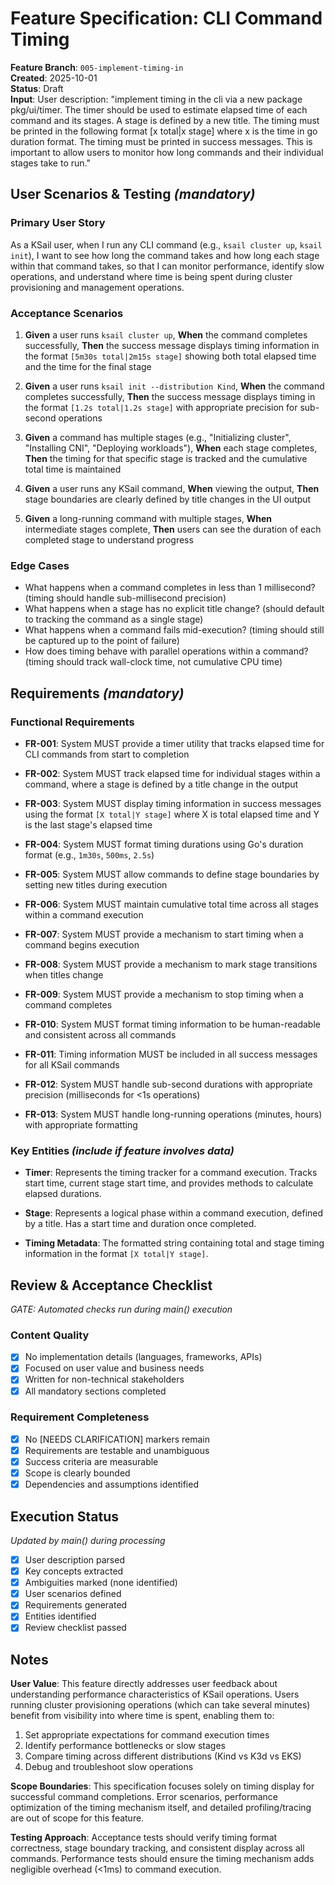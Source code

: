 # Feature Specification: CLI Command Timing

**Feature Branch**: `005-implement-timing-in`  
**Created**: 2025-10-01  
**Status**: Draft  
**Input**: User description: "implement timing in the cli via a new package pkg/ui/timer. The timer should be used to estimate elapsed time of each command and its stages. A stage is defined by a new title. The timing must be printed in the following format [x total|x stage] where x is the time in go duration format. The timing must be printed in success messages. This is important to allow users to monitor how long commands and their individual stages take to run."

## User Scenarios & Testing *(mandatory)*

### Primary User Story

As a KSail user, when I run any CLI command (e.g., `ksail cluster up`, `ksail init`), I want to see how long the command takes and how long each stage within that command takes, so that I can monitor performance, identify slow operations, and understand where time is being spent during cluster provisioning and management operations.

### Acceptance Scenarios

1. **Given** a user runs `ksail cluster up`, **When** the command completes successfully, **Then** the success message displays timing information in the format `[5m30s total|2m15s stage]` showing both total elapsed time and the time for the final stage

2. **Given** a user runs `ksail init --distribution Kind`, **When** the command completes successfully, **Then** the success message displays timing in the format `[1.2s total|1.2s stage]` with appropriate precision for sub-second operations

3. **Given** a command has multiple stages (e.g., "Initializing cluster", "Installing CNI", "Deploying workloads"), **When** each stage completes, **Then** the timing for that specific stage is tracked and the cumulative total time is maintained

4. **Given** a user runs any KSail command, **When** viewing the output, **Then** stage boundaries are clearly defined by title changes in the UI output

5. **Given** a long-running command with multiple stages, **When** intermediate stages complete, **Then** users can see the duration of each completed stage to understand progress

### Edge Cases

- What happens when a command completes in less than 1 millisecond? (timing should handle sub-millisecond precision)
- What happens when a stage has no explicit title change? (should default to tracking the command as a single stage)
- What happens when a command fails mid-execution? (timing should still be captured up to the point of failure)
- How does timing behave with parallel operations within a command? (timing should track wall-clock time, not cumulative CPU time)

## Requirements *(mandatory)*

### Functional Requirements

- **FR-001**: System MUST provide a timer utility that tracks elapsed time for CLI commands from start to completion

- **FR-002**: System MUST track elapsed time for individual stages within a command, where a stage is defined by a title change in the output

- **FR-003**: System MUST display timing information in success messages using the format `[X total|Y stage]` where X is total elapsed time and Y is the last stage's elapsed time

- **FR-004**: System MUST format timing durations using Go's duration format (e.g., `1m30s`, `500ms`, `2.5s`)

- **FR-005**: System MUST allow commands to define stage boundaries by setting new titles during execution

- **FR-006**: System MUST maintain cumulative total time across all stages within a command execution

- **FR-007**: System MUST provide a mechanism to start timing when a command begins execution

- **FR-008**: System MUST provide a mechanism to mark stage transitions when titles change

- **FR-009**: System MUST provide a mechanism to stop timing when a command completes

- **FR-010**: System MUST format timing information to be human-readable and consistent across all commands

- **FR-011**: Timing information MUST be included in all success messages for all KSail commands

- **FR-012**: System MUST handle sub-second durations with appropriate precision (milliseconds for <1s operations)

- **FR-013**: System MUST handle long-running operations (minutes, hours) with appropriate formatting

### Key Entities *(include if feature involves data)*

- **Timer**: Represents the timing tracker for a command execution. Tracks start time, current stage start time, and provides methods to calculate elapsed durations.

- **Stage**: Represents a logical phase within a command execution, defined by a title. Has a start time and duration once completed.

- **Timing Metadata**: The formatted string containing total and stage timing information in the format `[X total|Y stage]`.

## Review & Acceptance Checklist

*GATE: Automated checks run during main() execution*

### Content Quality

- [x] No implementation details (languages, frameworks, APIs)
- [x] Focused on user value and business needs
- [x] Written for non-technical stakeholders
- [x] All mandatory sections completed

### Requirement Completeness

- [x] No [NEEDS CLARIFICATION] markers remain
- [x] Requirements are testable and unambiguous  
- [x] Success criteria are measurable
- [x] Scope is clearly bounded
- [x] Dependencies and assumptions identified

## Execution Status

*Updated by main() during processing*

- [x] User description parsed
- [x] Key concepts extracted
- [x] Ambiguities marked (none identified)
- [x] User scenarios defined
- [x] Requirements generated
- [x] Entities identified
- [x] Review checklist passed

## Notes

**User Value**: This feature directly addresses user feedback about understanding performance characteristics of KSail operations. Users running cluster provisioning operations (which can take several minutes) benefit from visibility into where time is spent, enabling them to:

1. Set appropriate expectations for command execution times
2. Identify performance bottlenecks or slow stages
3. Compare timing across different distributions (Kind vs K3d vs EKS)
4. Debug and troubleshoot slow operations

**Scope Boundaries**: This specification focuses solely on timing display for successful command completions. Error scenarios, performance optimization of the timing mechanism itself, and detailed profiling/tracing are out of scope for this feature.

**Testing Approach**: Acceptance tests should verify timing format correctness, stage boundary tracking, and consistent display across all commands. Performance tests should ensure the timing mechanism adds negligible overhead (<1ms) to command execution.
